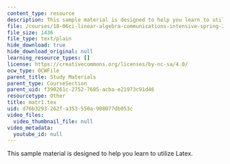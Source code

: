 ```yaml
---
content_type: resource
description: This sample material is designed to help you learn to utilize Latex.
file: /courses/18-06ci-linear-algebra-communications-intensive-spring-2004/d76b3293262fa353550a988077db053c_matr1.tex
file_size: 1436
file_type: text/plain
hide_download: true
hide_download_original: null
learning_resource_types: []
license: https://creativecommons.org/licenses/by-nc-sa/4.0/
ocw_type: OCWFile
parent_title: Study Materials
parent_type: CourseSection
parent_uid: f390261c-2752-7685-acba-e21973c91d46
resourcetype: Other
title: matr1.tex
uid: d76b3293-262f-a353-550a-988077db053c
video_files:
  video_thumbnail_file: null
video_metadata:
  youtube_id: null
---
```

This sample material is designed to help you learn to utilize Latex.